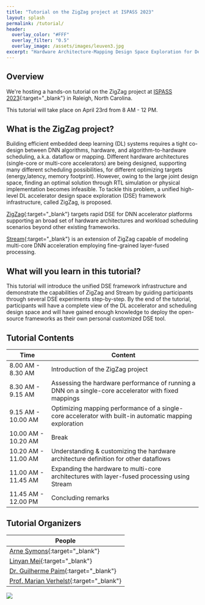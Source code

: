 ```yaml
---
title: "Tutorial on the ZigZag project at ISPASS 2023"
layout: splash
permalink: /tutorial/
header:
  overlay_color: "#FFF"
  overlay_filter: "0.5"
  overlay_image: /assets/images/leuven3.jpg
excerpt: "Hardware Architecture-Mapping Design Space Exploration for Deep Learning Accelerators"
---
```



## Overview

We're hosting a hands-on tutorial on the ZigZag project at [ISPASS 2023](https://ispass.org/ispass2023/){:target="_blank"} in Raleigh, North Carolina.

This tutorial will take place on April 23rd from 8 AM - 12 PM.

## What is the ZigZag project?
Building efficient embedded deep learning (DL) systems requires a tight co-design between DNN algorithms, hardware, and algorithm-to-hardware scheduling, a.k.a. dataflow or mapping. Different hardware architectures (single-core or multi-core accelerators) are being designed, supporting many different scheduling possibilities, for different optimizing targets (energy,latency, memory footprint). However, owing to the large joint design space, finding an optimal solution through RTL simulation or physical implementation becomes infeasible. To tackle this problem, a unified high-level DL accelerator design space exploration (DSE) framework infrastructure, called ZigZag, is proposed. 

[ZigZag](https://github.com/ZigZag-Project/zigzag){:target="_blank"} targets rapid DSE for DNN accelerator platforms supporting an broad set of hardware architectures and workload scheduling scenarios beyond other existing frameworks. 

[Stream](https://github.com/ZigZag-Project/stream){:target="_blank"} is an extension of ZigZag capable of modeling multi-core DNN acceleration employing fine-grained layer-fused processing.

## What will you learn in this tutorial?

This tutorial will introduce the unified DSE framework infrastructure and demonstrate the capabilities of ZigZag and Stream by guiding participants through several DSE experiments step-by-step. By the end of the tutorial, participants will have a complete view of the DL accelerator and scheduling design space and will have gained enough knowledge to deploy the open-source frameworks as their own personal customized DSE tool.

## Tutorial Contents

| Time                | Content                                                                                                 |
| ------------------- | ------------------------------------------------------------------------------------------------------- |
| 8.00 AM - 8.30 AM   | Introduction of the ZigZag project                                                                      |
| 8.30 AM - 9.15 AM   | Assessing the hardware performance of running a DNN on a single-core accelerator with fixed mappings    |
| 9.15 AM - 10.00 AM  | Optimizing mapping performance of a single-core accelerator with built-in automatic mapping exploration |
| 10.00 AM - 10.20 AM | Break                                                                                                   |
| 10.20 AM - 11.00 AM | Understanding & customizing the hardware architecture definition for other dataflows                    |
| 11.00 AM - 11.45 AM | Expanding the hardware to multi-core architectures with layer-fused processing using Stream             |
| 11.45 AM - 12.00 PM | Concluding remarks                                                                                      |

## Tutorial Organizers

|     People      |
|  ----------------         |
| [Arne Symons](https://micas.esat.kuleuven.be/team/00123840){:target="_blank"} |
| [Linyan Mei](https://micas.esat.kuleuven.be/team/00110246){:target="_blank"} |
| [Dr. Guilherme Paim](https://gppaim.wordpress.com/){:target="_blank"} |
| [Prof. Marian Verhelst](https://micas.esat.kuleuven.be/team/00043529){:target="_blank"}|

![](https://user-images.githubusercontent.com/84473288/232055045-33fe65f3-ba45-450c-ae32-72bc383af6d6.svg)

